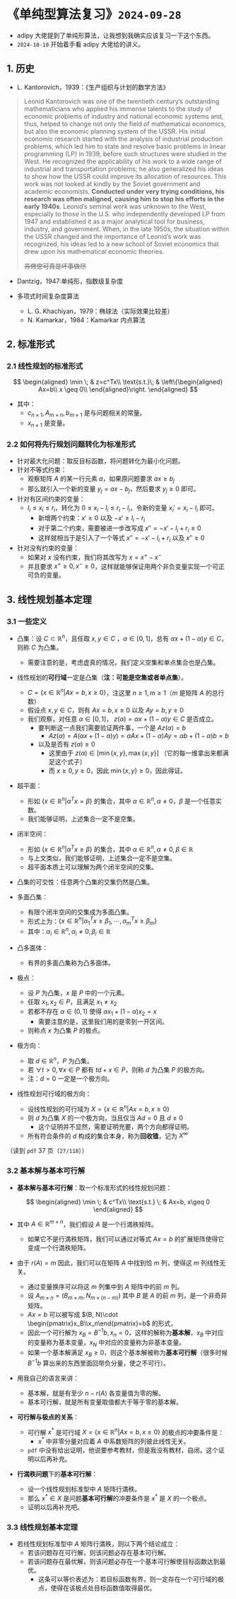 # 《单纯型算法复习》`2024-09-28`

-  adipy 大佬提到了单纯形算法，让我想到我确实应该复习一下这个东西。
- `2024-10-10` 开始着手看 adipy 大佬给的讲义。

## 1. 历史

- L. Kantorovich，1939：《生产组织与计划的数学方法》

> Leonid Kantorovich was one of the twentieth century’s outstanding mathematicians who applied his immense talents to the study of economic problems of industry and national economic systems and, thus, helped to change not only the field of mathematical economics, but also the economic planning system of the USSR. His initial economic research started with the analysis of industrial production problems, which led him to state and resolve basic problems in linear programming (LP) in 1939, before such structures were studied in the West. He recognized the applicability of his work to a wide range of industrial and transportation problems; he also generalized his ideas to show how the USSR could improve its allocation of resources. This work was not looked at kindly by the Soviet government and academic economists. **Conducted under very trying conditions, his research was often maligned, causing him to stop his efforts in the early 1940s**. Leonid’s seminal work was unknown to the West, especially to those in the U.S. who independently developed LP from 1947 and established it as a major analytical tool for business, industry, and government. When, in the late 1950s, the situation within the USSR changed and the importance of Leonid’s work was recognized, his ideas led to a new school of Soviet economics that drew upon his mathematical economic theories.
>
> ~~苏修您可真是坏事做尽~~

- Dantzig，1947:单纯形，指数级复杂度

- 多项式时间复杂度算法
  - L. G. Khachiyan，1979：椭球法（实际效果比较差）
  - N. Kamarkar，1984：Kamarkar 内点算法

## 2. 标准形式

### 2.1 线性规划的标准形式

$$
\begin{aligned}
\min \; & z=c^Tx\\
\text{s.t.}\; & \left\{\begin{aligned}
Ax=b\\
x \geq 0\\
\end{aligned}\right.
\end{aligned}
$$

- 其中：
  - $c_{n\times 1}, A_{m\times n}, b_{m\times 1}$ 是与问题相关的常量。
  - $x_{n\times1}$ 是变量。

### 2.2 如何将先行规划问题转化为标准形式

- 针对最大化问题：取反目标函数，将问题转化为最小化问题。
- 针对不等式约束：
  - 观察矩阵 $A$ 的某一行元素 $a$，如果原问题要求 $ax\geq b_j$
  - 那么就引入一个新的变量 $y_j=ax-b_j$，然后要求 $y_j\geq 0$ 即可。
- 针对有区间约束的变量：
  - $l_i\leq x_i\leq r_i$，转化为 $0\leq x_i-l_i\leq r_i - l_i$，令新的变量 $x_i'=x_i-l_i$ 即可。
    - 新增两个约束：$x'\geq 0$ 以及 $-x'\geq l_i-r_i$
    - 对于第二个约束，需要被进一步改写成 $x''=-x'-l_i+r_i\geq 0$
    - 这样就相当于是引入了一个等式 $x''=-x'-l_i+r_i$ 以及 $x''\geq 0$
- 针对没有约束的变量：
  - 如果对 $x$ 没有约束，我们将其改写为 $x=x^+-x^-$
  - 并且要求 $x^+\geq 0, x^-\geq 0$，这样就能够保证用两个非负变量实现一个可正可负的变量。

## 3. 线性规划基本定理

### 3.1 一些定义

- 凸集：设 $C\subset \mathbb R^n$，且任取 $x, y\in C$ ，$\alpha\in[0, 1]$，总有 $\alpha x+(1-\alpha)y\in C$，则称 $C$ 为凸集。
  - 需要注意的是，考虑虚真的情况，我们定义空集和单点集合也是凸集。
- 线性规划的**可行域**一定是凸集（**注：可能是空集或者单点集**）。
  - $C=\{x\in \mathbb R^n|Ax=b, x\geq 0\}$，注这里 $n\geq 1, m\geq 1$（$m$ 是矩阵 $A$ 的总行数）
  - 假设点 $x, y\in C$，则有 $Ax=b, x\geq 0$ 以及 $Ay=b, y\geq 0$
  - 我们观察，对任意 $\alpha \in [0, 1]$， $z(\alpha)=\alpha x+(1-\alpha)y\in C$ 是否成立。
    - 要判断这一点我们需要验证两件事，一个是 $Az(\alpha)=b$
      - $Az(\alpha)=A(\alpha x+(1-\alpha)y)=\alpha Ax+(1-\alpha)Ay=\alpha b+(1-\alpha)b=b$
    - 以及是否有 $z(\alpha)\geq 0$
      - 这里由于 $z(\alpha)\in [\min\{x, y\}, \max\{x, y\}]$ （它的每一维拿出来都满足这个式子）
      - 而 $x\geq 0, y\geq 0$，因此 $\min\{x, y\}\geq 0$，因此得证。

- 超平面：
  - 形如 $\{x\in \mathbb R^n|\alpha^Tx=\beta\}$ 的集合，其中 $\alpha \in \mathbb R^n, \alpha\neq 0$，$\beta$ 是一个任意实数。
  - 我们能够证明，上述集合一定不是空集。
- 闭半空间：
  - 形如 $\{x\in \mathbb R^n|\alpha^Tx\geq \beta\}$ 的集合，其中 $\alpha \in \mathbb R^n, \alpha \neq 0, \beta \in \mathbb R$
  - 与上文类似，我们能够证明，上述集合一定不是空集。
  - 超平面本质上可以理解为两个闭半空间的交集。

- 凸集的可交性：任意两个凸集的交集仍然是凸集。
- 多面凸集：
  - 有限个闭半空间的交集成为多面凸集。
  - 形式上为：$\{x\in \mathbb R^n|\alpha_1^Tx\geq \beta_1, \cdots, \alpha_m^Tx\geq \beta_m\}$
  - 其中：$\alpha_i \in \mathbb R^n, \alpha_i \neq 0, \beta_i \in \mathbb R$
- 凸多面体：
  - 有界的多面凸集称为凸多面体。
- 极点：
  - 设 $P$ 为凸集，$x$ 是 $P$ 中的一个元素。
  - 任取 $x_1, x_2\in P$，且满足 $x_1\neq x_2$
  - 若都不存在 $\alpha\in (0, 1)$ 使得 $\alpha x_1+(1-\alpha)x_2=x$ 
    - 需要注意的是，这里我们用的是零到一开区间。
  - 则称点 $x$ 为凸集 $P$ 的极点。
- 极方向：
  - 取 $d\in \mathbb R^n$，$P$ 为凸集。
  - 若 $\forall t>0, \forall x\in P$ 都有 $td+x\in P$，则称 $d$ 为凸集 $P$ 的极方向。
  - 注：$d=0$ 一定是一个极方向。
- 线性规划可行域的极方向：
  - 设线性规划的可行域为 $X=\{x\in \mathbb R^n|Ax=b, x\geq 0\}$
  - 则 $d$ 为凸集 $X$ 的一个极方向，当且仅当 $Ad=0$ 且 $d\geq 0$
    - 这个证明并不显然，需要证明充要，两个方向都得证明。
  - 所有符合条件的 $d$ 构成的集合本身，称为**回收锥**，记为 $X^\infty$

（读到 `pdf` 37 页（`27/110`））

### 3.2 基本解与基本可行解

- **基本解与基本可行解**：取一个标准形式的线性规划问题：

$$
\begin{aligned}
\min \; & c^Tx\\
\text{s.t.} \; & Ax=b, x\geq 0
\end{aligned}
$$

- 其中 $A\in \mathbb R^{m\times n}$，我们假设 $A$ 是一个行満秩矩阵。
  - 如果它不是行満秩矩阵，我们可以通过对等式 $Ax=b$ 的扩展矩阵使得它变成一个行満秩矩阵。
- 由于 $r(A)=m$ 因此，我们可以在矩阵 $A$ 中找到恰 $m$ 列，使得这 $m$ 列线性无关。
  - 通过变量换序可以将这 $m$ 列集中到 $A$ 矩阵中的前 $m$ 列。
  - 设 $A_{m\times n}=\left(B_{m\times m}, N_{m\times (n-m)}\right)$ 其中 $B$ 是 $A$ 的前 $m$ 列，是一个非奇异矩阵。
  - $Ax=b$ 可以被写成 $(B, N)\cdot \begin{pmatrix}x_B\\x_n\end{pmatrix}=b$ 的形式，
  - 因此一个可行解为 $x_B=B^{-1}b, x_n=0$，这样的解称为**基本解**，$x_B$ 中对应的变量称为基本变量，$x_N$ 中对应的变量称为非基本变量。
  - 如果一个基本解满足 $x_B\geq 0$，则这个基本解被称为**基本可行解**（很多时候 $B^{-1}b$ 算出来的东西里面回带负分量，使之不可行）。
- 用我自己的语言来讲：
  - 基本解，就是有至少 $n-r(A)$ 各变量值为零的解。
  - 基本可行解，就是所有变量取值都大于等于零的基本解。

- **可行解与极点的关系**：
  - 可行解 $x^*$ 是可行域 $X=\{x\in \mathbb R^n|Ax=b, x\geq 0\}$ 的极点的冲要条件是：
    - $x^*$ 中非零分量对应着 $A$ 中系数矩阵的列彼此线性无关。 
  - `pdf` 中没有给出证明，他说要参考教材，但是我没有教材，自闭。这个证明以后再补充。
- **行満秩问题**下的**基本可行解**：
  - 设一个线性规划标准型中 $A$ 矩阵行満秩。
  - 那么 $x^*\in X$ 是问题**基本可行解**的冲要条件是 $x^*$ 是 $X$ 的一个极点。
  - 证明以后再补充吧。

### 3.3 线性规划基本定理

- 若线性规划标准型中 $A$ 矩阵行満秩，则以下两个结论成立：
  - 若该问题存在可行解，则该问题必存在基本可行解。
  - 若该问题存在最优解，则该问题必存在一个基本可行解使目标函数达到最优。
    - 这条可以等价表述为：若目标函数有界，则一定存在一个可行域的极点，使得在该极点处目标函数值取得最优。

